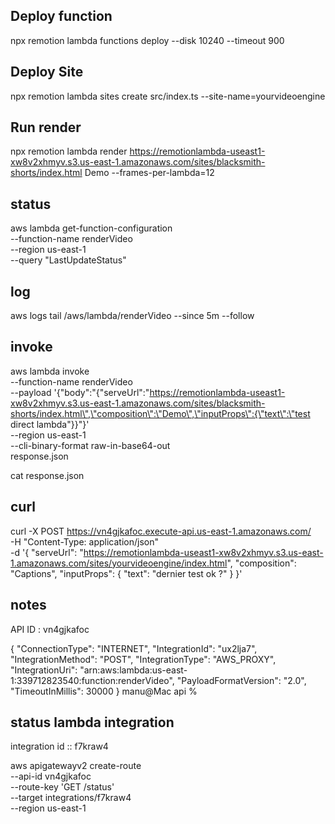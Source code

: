 ## Deploy function

npx remotion lambda functions deploy --disk 10240 --timeout 900

## Deploy Site

npx remotion lambda sites create src/index.ts --site-name=yourvideoengine

## Run render

npx remotion lambda render https://remotionlambda-useast1-xw8v2xhmyv.s3.us-east-1.amazonaws.com/sites/blacksmith-shorts/index.html Demo --frames-per-lambda=12

## status

aws lambda get-function-configuration \
 --function-name renderVideo \
 --region us-east-1 \
 --query "LastUpdateStatus"

## log

aws logs tail /aws/lambda/renderVideo --since 5m --follow

## invoke

aws lambda invoke \
 --function-name renderVideo \
 --payload '{"body":"{\"serveUrl\":\"https://remotionlambda-useast1-xw8v2xhmyv.s3.us-east-1.amazonaws.com/sites/blacksmith-shorts/index.html\",\"composition\":\"Demo\",\"inputProps\":{\"text\":\"test direct lambda\"}}"}' \
 --region us-east-1 \
 --cli-binary-format raw-in-base64-out \
 response.json

cat response.json

## curl

curl -X POST https://vn4gjkafoc.execute-api.us-east-1.amazonaws.com/ \
 -H "Content-Type: application/json" \
 -d '{
"serveUrl": "https://remotionlambda-useast1-xw8v2xhmyv.s3.us-east-1.amazonaws.com/sites/yourvideoengine/index.html",
"composition": "Captions",
"inputProps": {
"text": "dernier test ok ?"
}
}'

## notes

API ID : vn4gjkafoc

{
"ConnectionType": "INTERNET",
"IntegrationId": "ux2lja7",
"IntegrationMethod": "POST",
"IntegrationType": "AWS_PROXY",
"IntegrationUri": "arn:aws:lambda:us-east-1:339712823540:function:renderVideo",
"PayloadFormatVersion": "2.0",
"TimeoutInMillis": 30000
}
manu@Mac api %

## status lambda integration

integration id :: f7kraw4

aws apigatewayv2 create-route \
 --api-id vn4gjkafoc \
 --route-key 'GET /status' \
 --target integrations/f7kraw4 \
 --region us-east-1
